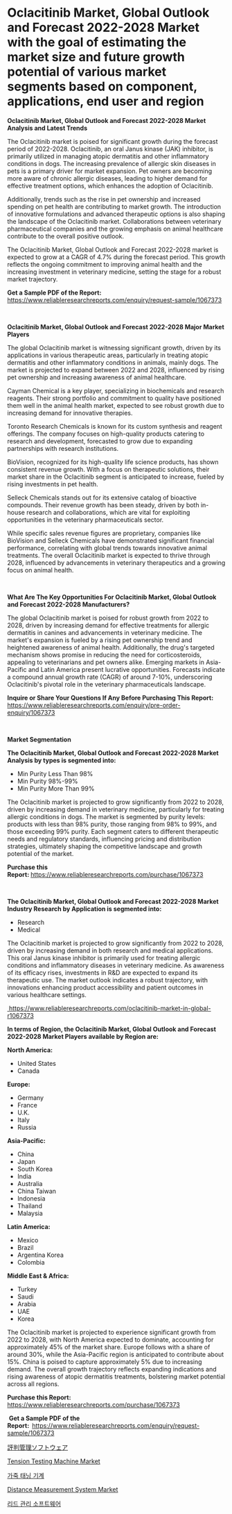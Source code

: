 <p><h1>Oclacitinib Market, Global Outlook and Forecast 2022-2028 Market with the goal of estimating the market size and future growth potential of various market segments based on component, applications, end user and region</h1></p><p><strong>Oclacitinib Market, Global Outlook and Forecast 2022-2028 Market Analysis and Latest Trends</strong></p>
<p><p>The Oclacitinib market is poised for significant growth during the forecast period of 2022-2028. Oclacitinib, an oral Janus kinase (JAK) inhibitor, is primarily utilized in managing atopic dermatitis and other inflammatory conditions in dogs. The increasing prevalence of allergic skin diseases in pets is a primary driver for market expansion. Pet owners are becoming more aware of chronic allergic diseases, leading to higher demand for effective treatment options, which enhances the adoption of Oclacitinib.</p><p>Additionally, trends such as the rise in pet ownership and increased spending on pet health are contributing to market growth. The introduction of innovative formulations and advanced therapeutic options is also shaping the landscape of the Oclacitinib market. Collaborations between veterinary pharmaceutical companies and the growing emphasis on animal healthcare contribute to the overall positive outlook.</p><p>The Oclacitinib Market, Global Outlook and Forecast 2022-2028 market is expected to grow at a CAGR of 4.7% during the forecast period. This growth reflects the ongoing commitment to improving animal health and the increasing investment in veterinary medicine, setting the stage for a robust market trajectory.</p></p>
<p><strong>Get a Sample PDF of the Report:&nbsp;</strong> <a href="https://www.reliableresearchreports.com/enquiry/request-sample/1067373">https://www.reliableresearchreports.com/enquiry/request-sample/1067373</a></p>
<p>&nbsp;</p>
<p><strong>Oclacitinib Market, Global Outlook and Forecast 2022-2028 Major Market Players</strong></p>
<p><p>The global Oclacitinib market is witnessing significant growth, driven by its applications in various therapeutic areas, particularly in treating atopic dermatitis and other inflammatory conditions in animals, mainly dogs. The market is projected to expand between 2022 and 2028, influenced by rising pet ownership and increasing awareness of animal healthcare.</p><p>Cayman Chemical is a key player, specializing in biochemicals and research reagents. Their strong portfolio and commitment to quality have positioned them well in the animal health market, expected to see robust growth due to increasing demand for innovative therapies.</p><p>Toronto Research Chemicals is known for its custom synthesis and reagent offerings. The company focuses on high-quality products catering to research and development, forecasted to grow due to expanding partnerships with research institutions.</p><p>BioVision, recognized for its high-quality life science products, has shown consistent revenue growth. With a focus on therapeutic solutions, their market share in the Oclacitinib segment is anticipated to increase, fueled by rising investments in pet health.</p><p>Selleck Chemicals stands out for its extensive catalog of bioactive compounds. Their revenue growth has been steady, driven by both in-house research and collaborations, which are vital for exploiting opportunities in the veterinary pharmaceuticals sector.</p><p>While specific sales revenue figures are proprietary, companies like BioVision and Selleck Chemicals have demonstrated significant financial performance, correlating with global trends towards innovative animal treatments. The overall Oclacitinib market is expected to thrive through 2028, influenced by advancements in veterinary therapeutics and a growing focus on animal health.</p></p>
<p>&nbsp;</p>
<p><strong>What Are The Key Opportunities For Oclacitinib Market, Global Outlook and Forecast 2022-2028 Manufacturers?</strong></p>
<p><p>The global Oclacitinib market is poised for robust growth from 2022 to 2028, driven by increasing demand for effective treatments for allergic dermatitis in canines and advancements in veterinary medicine. The market's expansion is fueled by a rising pet ownership trend and heightened awareness of animal health. Additionally, the drug's targeted mechanism shows promise in reducing the need for corticosteroids, appealing to veterinarians and pet owners alike. Emerging markets in Asia-Pacific and Latin America present lucrative opportunities. Forecasts indicate a compound annual growth rate (CAGR) of around 7-10%, underscoring Oclacitinib's pivotal role in the veterinary pharmaceuticals landscape.</p></p>
<p><strong>Inquire or Share Your Questions If Any Before Purchasing This Report:</strong> <a href="https://www.reliableresearchreports.com/enquiry/pre-order-enquiry/1067373">https://www.reliableresearchreports.com/enquiry/pre-order-enquiry/1067373</a></p>
<p>&nbsp;</p>
<p><strong>Market Segmentation</strong></p>
<p><strong>The Oclacitinib Market, Global Outlook and Forecast 2022-2028 Market Analysis by types is segmented into:</strong></p>
<p><ul><li>Min Purity Less Than 98%</li><li>Min Purity 98%-99%</li><li>Min Purity More Than 99%</li></ul></p>
<p><p>The Oclacitinib market is projected to grow significantly from 2022 to 2028, driven by increasing demand in veterinary medicine, particularly for treating allergic conditions in dogs. The market is segmented by purity levels: products with less than 98% purity, those ranging from 98% to 99%, and those exceeding 99% purity. Each segment caters to different therapeutic needs and regulatory standards, influencing pricing and distribution strategies, ultimately shaping the competitive landscape and growth potential of the market.</p></p>
<p><strong>Purchase this Report:&nbsp;</strong><a href="https://www.reliableresearchreports.com/purchase/1067373">https://www.reliableresearchreports.com/purchase/1067373</a></p>
<p>&nbsp;</p>
<p><strong>The Oclacitinib Market, Global Outlook and Forecast 2022-2028 Market Industry Research by Application is segmented into:</strong></p>
<p><ul><li>Research</li><li>Medical</li></ul></p>
<p><p>The Oclacitinib market is projected to grow significantly from 2022 to 2028, driven by increasing demand in both research and medical applications. This oral Janus kinase inhibitor is primarily used for treating allergic conditions and inflammatory diseases in veterinary medicine. As awareness of its efficacy rises, investments in R&D are expected to expand its therapeutic use. The market outlook indicates a robust trajectory, with innovations enhancing product accessibility and patient outcomes in various healthcare settings.</p></p>
<p><a href="https://www.reliableresearchreports.com/oclacitinib-market-in-global-r1067373">&nbsp;https://www.reliableresearchreports.com/oclacitinib-market-in-global-r1067373</a></p>
<p><strong>In terms of Region, the Oclacitinib Market, Global Outlook and Forecast 2022-2028 Market Players available by Region are:</strong></p>
<p>
    <p> <strong> North America: </strong>
        <ul>
            <li>United States</li>
            <li>Canada</li>
        </ul>
        </p> 
    <p> <strong> Europe: </strong>
        <ul>
            <li>Germany</li>
            <li>France</li>
            <li>U.K.</li>
            <li>Italy</li>
            <li>Russia</li>
        </ul>
        </p> 
    <p> <strong> Asia-Pacific: </strong>
        <ul>
            <li>China</li>
            <li>Japan</li>
            <li>South Korea</li>
            <li>India</li>
            <li>Australia</li>
            <li>China Taiwan</li>
            <li>Indonesia</li>
            <li>Thailand</li>
            <li>Malaysia</li>
        </ul>
        </p> 
    <p> <strong> Latin America: </strong>
        <ul>
            <li>Mexico</li>
            <li>Brazil</li>
            <li>Argentina Korea</li>
            <li>Colombia</li>
        </ul>
        </p> 
    <p> <strong> Middle East & Africa: </strong>
        <ul>
            <li>Turkey</li>
            <li>Saudi</li>
            <li>Arabia</li>
            <li>UAE</li>
            <li>Korea</li>
        </ul>
    </p>
    </p>
<p><p>The Oclacitinib market is projected to experience significant growth from 2022 to 2028, with North America expected to dominate, accounting for approximately 45% of the market share. Europe follows with a share of around 30%, while the Asia-Pacific region is anticipated to contribute about 15%. China is poised to capture approximately 5% due to increasing demand. The overall growth trajectory reflects expanding indications and rising awareness of atopic dermatitis treatments, bolstering market potential across all regions.</p></p>
<p><strong>Purchase this Report: </strong><a href="https://www.reliableresearchreports.com/purchase/1067373">https://www.reliableresearchreports.com/purchase/1067373</a></p>
<p>&nbsp;<strong>Get a Sample PDF of the Report:&nbsp;&nbsp;</strong><a href="https://www.reliableresearchreports.com/enquiry/request-sample/1067373">https://www.reliableresearchreports.com/enquiry/request-sample/1067373</a></p>
<p><strong></strong></p>
<p><p><a href="https://medium.com/@drfg4t/%E3%83%AC%E3%83%94%E3%83%A5%E3%83%86%E3%83%BC%E3%82%B7%E3%83%A7%E3%83%B3%E3%83%9E%E3%83%8D%E3%82%B8%E3%83%A1%E3%83%B3%E3%83%88%E3%82%BD%E3%83%95%E3%83%88%E3%82%A6%E3%82%A7%E3%82%A2%E6%A5%AD%E7%95%8C%E5%88%86%E6%9E%90%E3%83%AC%E3%83%9D%E3%83%BC%E3%83%88-2024%E5%B9%B4%E3%81%8B%E3%82%892031%E5%B9%B4%E3%81%BE%E3%81%A7%E3%81%AE%E6%9C%9F%E9%96%93%E3%81%AB%E3%81%8A%E3%81%91%E3%82%8B%E3%82%A2%E3%83%97%E3%83%AA%E3%82%B1%E3%83%BC%E3%82%B7%E3%83%A7%E3%83%B3-%E3%82%BF%E3%82%A4%E3%83%97-%E5%9C%B0%E5%9F%9F%E5%88%A5%E3%81%AE%E4%BA%88%E6%B8%AC%E3%81%AB%E5%9F%BA%E3%81%A5%E3%81%8D-%E5%B8%82%E5%A0%B4%E8%A6%8F%E6%A8%A1%E3%81%AF%E5%B9%B4%E5%B9%B3%E5%9D%87%E6%88%90%E9%95%B7%E7%8E%87-cagr-12-9-%E3%81%A7%E6%88%90%E9%95%B7%E3%81%97-9c5f998bb000">評判管理ソフトウェア</a></p><p><a href="https://www.linkedin.com/pulse/tension-testing-machine-market-outlook-forecast-from-2024-if50e?trackingId=UOPDBGiNTbqXe4gGbLWFuA%3D%3D">Tension Testing Machine Market</a></p><p><a href="https://medium.com/@greggibson7876/%EB%AF%B8%EB%9E%98-%EB%8C%80%EB%B9%84-%EA%B8%80%EB%A1%9C%EB%B2%8C-%EA%B0%80%EC%A3%BD-%EA%B0%80%EA%B3%B5-%EA%B8%B0%EA%B3%84-%EC%8B%9C%EC%9E%A5%EC%97%90-%EB%8C%80%ED%95%9C-%EC%A0%84%EB%9E%B5%EC%A0%81-%ED%86%B5%EC%B0%B0%EB%A0%A5-2024-2031-3781d277e533">가죽 태닝 기계</a></p><p><a href="https://www.linkedin.com/pulse/distance-measurement-system-market-growth-outlook-from-2024-yrhzf?trackingId=z5fO84gnQRyhrYcOikomXw%3D%3D">Distance Measurement System Market</a></p><p><a href="https://medium.com/@greggibson7876/%EB%A6%AC%EB%93%9C-%EA%B4%80%EB%A6%AC-%EC%86%8C%ED%94%84%ED%8A%B8%EC%9B%A8%EC%96%B4-%EC%8B%9C%EC%9E%A5-%EC%A7%80%ED%91%9C-%EC%8B%9C%EC%9E%A5-%EA%B7%9C%EB%AA%A8-%EC%A7%80%EC%97%AD%EB%B3%84-%EB%B6%84%EC%84%9D-%EC%8B%9C%EC%9E%A5-%EC%B0%B8%EA%B0%80%EC%9E%90-%EB%B6%84%EC%84%9D-%EB%B0%8F-%EC%A0%84%EB%A7%9D-2024-2031-a24c94bf7f14">리드 관리 소프트웨어</a></p></p>
